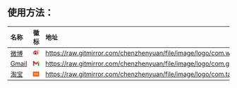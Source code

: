 ## 使用方法：

<!--
https://raw.gitmirror.com/chenzhenyuan/file/image/logo/
-->

名称 | 徽标 | 地址
:-  | -- | :-
[微博](https://weibo.com/) | ![微博](./com.weibo.svg "weibo.com") | https://raw.gitmirror.com/chenzhenyuan/file/image/logo/com.weibo.svg
[Gmail](https://mail.google.com/) | ![Gmail](./com.google.mail.svg "gmail.com") | https://raw.gitmirror.com/chenzhenyuan/file/image/logo/com.google.mail.svg
[淘宝](https://taobao.com/) | ![淘宝](./com.taobao "taobao.com") | https://raw.gitmirror.com/chenzhenyuan/file/image/logo/com.taobao
